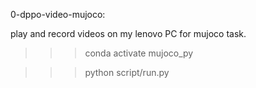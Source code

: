 
0-dppo-video-mujoco:

play and record videos on my lenovo PC for mujoco task. 

>>> conda activate mujoco_py

>>> python script/run.py